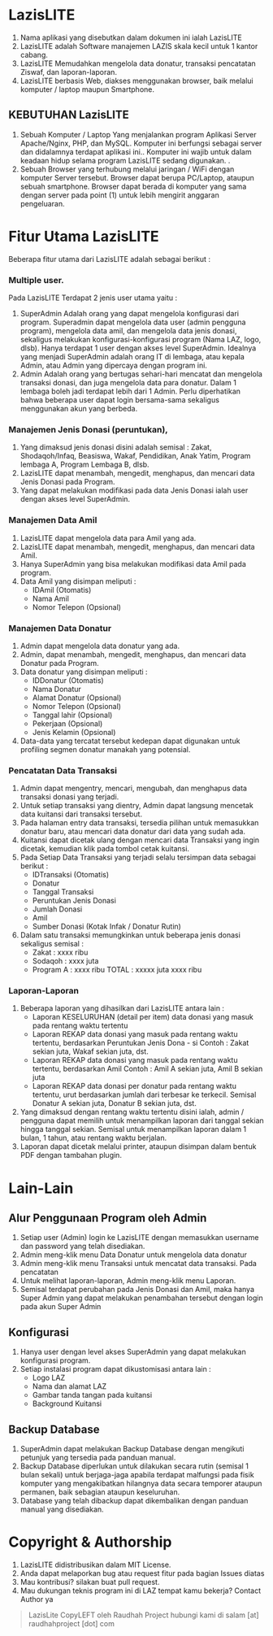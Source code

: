 # LazisLITE
1. Nama aplikasi yang disebutkan dalam dokumen ini ialah LazisLITE
2. LazisLITE adalah Software manajemen LAZIS skala kecil untuk 1 kantor cabang.
3. LazisLITE Memudahkan mengelola data donatur, transaksi pencatatan Ziswaf, dan laporan-laporan.
4. LazisLITE berbasis Web, diakses menggunakan browser, baik melalui komputer / laptop maupun Smartphone.


## KEBUTUHAN LazisLITE
1. Sebuah Komputer / Laptop Yang menjalankan program Aplikasi Server Apache/Nginx, PHP, dan MySQL. Komputer ini berfungsi sebagai server dan didalamnya terdapat aplikasi ini.. Komputer ini wajib untuk dalam keadaan hidup selama program LazisLITE sedang digunakan. . 
2. Sebuah Browser yang terhubung melalui jaringan / WiFi dengan komputer Server tersebut. Browser dapat berupa PC/Laptop, ataupun sebuah smartphone. Browser dapat berada di komputer yang sama dengan server pada point (1) untuk lebih mengirit anggaran pengeluaran.


# Fitur Utama LazisLITE
Beberapa fitur utama dari LazisLITE adalah sebagai berikut : 

### Multiple user. 
Pada LazisLITE Terdapat 2 jenis user utama yaitu :
1. SuperAdmin 
   Adalah orang yang dapat mengelola konfigurasi dari program. Superadmin dapat mengelola data user (admin pengguna program), mengelola data amil, dan mengelola data jenis donasi, sekaligus melakukan konfigurasi-konfigurasi program (Nama LAZ, logo, dlsb). Hanya terdapat 1 user dengan akses level SuperAdmin. Idealnya yang menjadi SuperAdmin adalah orang IT di lembaga, atau kepala Admin, atau Admin yang dipercaya dengan program ini.
2. Admin 
   Adalah orang yang bertugas sehari-hari mencatat dan mengelola transaksi donasi, dan juga mengelola data para donatur. Dalam 1 lembaga boleh jadi terdapat lebih dari 1 Admin.
Perlu diperhatikan bahwa beberapa user dapat login bersama-sama sekaligus menggunakan akun yang berbeda.



### Manajemen Jenis Donasi (peruntukan), 
1. Yang dimaksud jenis donasi disini adalah semisal : Zakat, Shodaqoh/Infaq, Beasiswa, Wakaf, Pendidikan, Anak Yatim, Program lembaga A, Program Lembaga B, dlsb.
2. LazisLITE dapat menambah, mengedit, menghapus, dan mencari data Jenis Donasi pada Program.
3. Yang dapat melakukan modifikasi pada data Jenis Donasi ialah user dengan akses level SuperAdmin.

### Manajemen Data Amil
1. LazisLITE dapat mengelola data para Amil yang ada.
2. LazisLITE dapat menambah, mengedit, menghapus, dan mencari data Amil.
3. Hanya SuperAdmin yang bisa melakukan modifikasi data Amil pada program.
4. Data Amil yang disimpan meliputi :
   - IDAmil (Otomatis)
   - Nama Amil
   - Nomor Telepon (Opsional)

### Manajemen Data Donatur
1. Admin dapat mengelola data donatur yang ada.
2. Admin, dapat menambah, mengedit, menghapus, dan mencari data Donatur pada Program.
3. Data donatur yang disimpan meliputi :
   - IDDonatur (Otomatis)
   - Nama Donatur
   - Alamat Donatur (Opsional)
   - Nomor Telepon (Opsional)
   - Tanggal lahir (Opsional)
   - Pekerjaan (Opsional)
   - Jenis Kelamin (Opsional)
4. Data-data yang tercatat tersebut kedepan dapat digunakan untuk profiling segmen donatur manakah yang potensial. 


### Pencatatan Data Transaksi
1. Admin dapat mengentry, mencari, mengubah, dan menghapus data transaksi donasi yang terjadi.
2. Untuk setiap transaksi yang dientry, Admin dapat langsung mencetak data kuitansi dari transaksi tersebut.
3. Pada halaman entry data transaksi, tersedia pilihan untuk memasukkan donatur baru, atau mencari data donatur dari data yang sudah ada.
4. Kuitansi dapat dicetak ulang dengan mencari data Transaksi yang ingin dicetak, kemudian klik pada tombol cetak kuitansi.
5. Pada Setiap Data Transaksi yang terjadi selalu tersimpan data sebagai berikut :
   - IDTransaksi (Otomatis)
   - Donatur
   - Tanggal Transaksi
   - Peruntukan Jenis Donasi
   - Jumlah Donasi
   - Amil
   - Sumber Donasi (Kotak Infak / Donatur Rutin)
6. Dalam satu transaksi memungkinkan untuk beberapa jenis donasi sekaligus semisal : 
   - Zakat      : xxxx ribu
   - Sodaqoh    : xxxx juta
   - Program A  : xxxx ribu
     TOTAL      : xxxxx juta xxxx ribu
    



### Laporan-Laporan
1. Beberapa laporan yang dihasilkan dari LazisLITE antara lain : 
   - Laporan KESELURUHAN (detail per item) data donasi yang masuk pada rentang waktu tertentu
   - Laporan REKAP data donasi yang masuk pada rentang waktu tertentu, berdasarkan Peruntukan Jenis Dona   - si Contoh : Zakat sekian juta, Wakaf sekian juta, dst.
   - Laporan REKAP data donasi yang masuk pada rentang waktu tertentu, berdasarkan Amil Contoh : Amil A sekian juta, Amil B sekian juta
   - Laporan REKAP data donasi per donatur pada rentang waktu tertentu, urut berdasarkan jumlah dari terbesar ke terkecil. Semisal Donatur A sekian juta, Donatur B sekian juta, dst.
2. Yang dimaksud dengan rentang waktu tertentu disini ialah, admin / pengguna dapat memilih untuk menampilkan laporan dari tanggal sekian hingga tanggal sekian. Semisal untuk menampilkan laporan dalam 1 bulan, 1 tahun, atau rentang waktu berjalan.
3. Laporan dapat dicetak melalui printer, ataupun disimpan dalam bentuk PDF dengan tambahan plugin.

# Lain-Lain

## Alur Penggunaan Program oleh Admin
1. Setiap user (Admin) login ke LazisLITE dengan memasukkan username dan password yang telah disediakan.
2. Admin meng-klik menu Data Donatur untuk mengelola data donatur
3. Admin meng-klik menu Transaksi untuk mencatat data transaksi. Pada pencatatan
4. Untuk melihat laporan-laporan, Admin meng-klik menu Laporan.
5. Semisal terdapat perubahan pada Jenis Donasi dan Amil, maka hanya Super Admin yang dapat melakukan penambahan tersebut dengan login pada akun Super Admin


## Konfigurasi
1. Hanya user dengan level akses SuperAdmin yang dapat melakukan konfigurasi program. 
2. Setiap instalasi program dapat dikustomisasi antara lain :
   - Logo LAZ
   - Nama dan alamat LAZ
   - Gambar tanda tangan pada kuitansi
   - Background Kuitansi


## Backup Database
1. SuperAdmin dapat melakukan Backup Database dengan mengikuti petunjuk yang tersedia pada panduan manual. 
2. Backup Database diperlukan untuk dilakukan secara rutin (semisal 1 bulan sekali) untuk berjaga-jaga apabila terdapat malfungsi pada fisik komputer yang mengakibatkan hilangnya data secara temporer ataupun permanen, baik sebagian ataupun keseluruhan. 
3. Database yang telah dibackup dapat dikembalikan dengan panduan manual yang disediakan.

# Copyright & Authorship
1. LazisLITE didistribusikan dalam MIT License.
2. Anda dapat melaporkan bug atau request fitur pada bagian Issues diatas
3. Mau kontribusi? silakan buat pull request. 
4. Mau dukungan teknis program ini di LAZ tempat kamu bekerja? Contact Author ya

> LazisLite CopyLEFT oleh Raudhah Project
> hubungi kami di salam [at] raudhahproject [dot] com



























